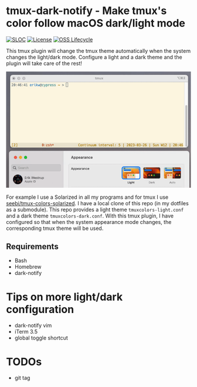 # tmux-dark-notify - Make tmux's color follow macOS dark/light mode 
[![SLOC](https://img.shields.io/tokei/lines/github/erikw/tmux-dark-notify?logo=codefactor&logoColor=lightgrey)](#)
[![License](https://img.shields.io/github/license/erikw/tmux-dark-notify?color=informational)](LICENSE.txt)
[![OSS Lifecycle](https://img.shields.io/osslifecycle/erikw/tmux-dark-notify)](https://github.com/Netflix/osstracker)

This tmux plugin will change the tmux theme automatically when the system changes the light/dark mode. Configure a light and a dark theme and the plugin will take care of the rest!

![Demo of changing system theme](demo.gif)


For example I use a Solarized in all my programs and for tmux I use [seebi/tmux-colors-solarized](https://github.com/seebi/tmux-colors-solarized). I have a local clone of this repo (in my dotfiles as a submodule). This repo provides a light theme `tmuxcolors-light.conf` and a dark theme `tmuxcolors-dark.conf`. With this tmux plugin, I have configured so that when the system appearance mode changes, the corresponding tmux theme will be used.

## Requirements
* Bash
* Homebrew
* dark-notify


# Tips on more light/dark configuration
* dark-notify vim
* iTerm 3.5
* global toggle shortcut


# TODOs
* git tag
